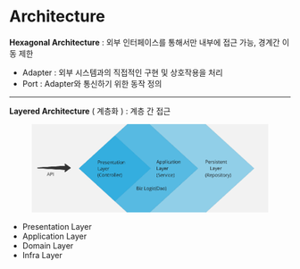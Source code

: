 # Architecture

**Hexagonal Architecture** : 외부 인터페이스를 통해서만 내부에 접근 가능, 경계간 이동 제한

* Adapter : 외부 시스템과의 직접적인 구현 및 상호작용을 처리
* Port : Adapter와 통신하기 위한 동작 정의

***

**Layered Architecture** ( 계층화 ) : 계층 간 접근

<figure><img src="../../.gitbook/assets/image (3).png" alt=""><figcaption></figcaption></figure>

* Presentation  Layer
* Application  Layer
* Domain Layer
* Infra Layer
